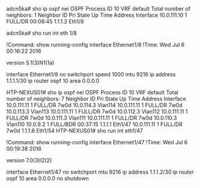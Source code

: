 adcn5ka# sho ip ospf nei
 OSPF Process ID 10 VRF default
 Total number of neighbors: 1
 Neighbor ID     Pri State            Up Time  Address         Interface
 10.0.111.10       1 FULL/DR          00:08:45 1.1.1.2         Eth1/8




adcn5ka# sho run int eth 1/8

!Command: show running-config interface Ethernet1/8
!Time: Wed Jul  6 00:16:22 2016

version 5.1(3)N1(1a)

interface Ethernet1/8
  no switchport
  speed 1000
  mtu 9216
  ip address 1.1.1.1/30
  ip router ospf 10 area 0.0.0.0



HTP-NEXUS01# sho ip ospf nei
 OSPF Process ID 10 VRF default
 Total number of neighbors: 7
 Neighbor ID     Pri State            Up Time  Address         Interface
 10.0.111.11       1 FULL/DR          7w0d     10.0.114.3      Vlan114
 10.0.111.11       1 FULL/DR          7w0d     10.0.113.3      Vlan113
 10.0.111.11       1 FULL/DR          7w0d     10.0.112.3      Vlan112
 10.0.111.11       1 FULL/DR          7w0d     10.0.111.3      Vlan111
 10.0.111.11       1 FULL/DR          7w0d     10.0.110.3      Vlan110
 10.0.9.2          1 FULL/BDR         00:37:15 1.1.1.1         Eth1/47
 10.0.111.11       1 FULL/DR          7w0d     1.1.1.6         Eth1/54
HTP-NEXUS01# sho run int eth1/47

!Command: show running-config interface Ethernet1/47
!Time: Wed Jul  6 00:19:38 2016

version 7.0(3)I2(2)

interface Ethernet1/47
  no switchport
  mtu 9216
  ip address 1.1.1.2/30
  ip router ospf 10 area 0.0.0.0
  no shutdown